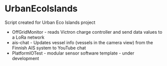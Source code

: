 # UrbanEcoIslands
Script created for Urban Eco Islands project

- OffGridMonitor - reads Victron charge controller and send data values to a LoRa network
- ais-chat - Updates vessel info (vessels in the camera view) from the Finnish AIS system to YouTube chat
- PlatformIOTest - modular sensor software template - under development


